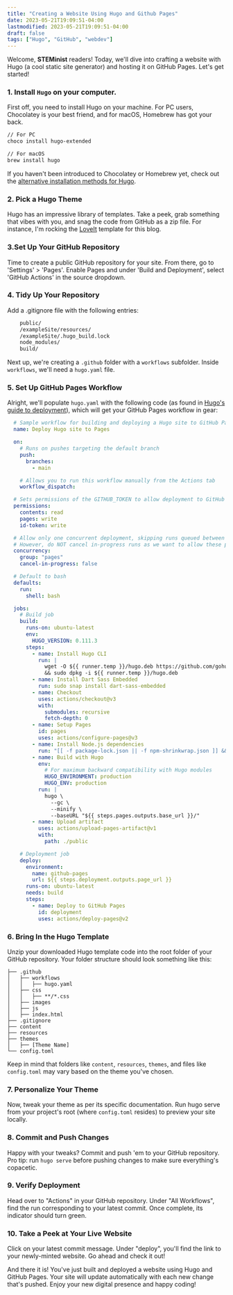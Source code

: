 ```yaml
---
title: "Creating a Website Using Hugo and Github Pages"
date: 2023-05-21T19:09:51-04:00
lastmodified: 2023-05-21T19:09:51-04:00
draft: false
tags: ["Hugo", "GitHub", "webdev"]
---
```


Welcome, **STEMinist** readers! Today, we'll dive into crafting a website with Hugo (a cool static site generator) and hosting it on GitHub Pages. Let's get started!

### 1. Install `Hugo` on your computer. 

First off, you need to install Hugo on your machine. For PC users, Chocolatey is your best friend, and for macOS, Homebrew has got your back.   
```bash
// For PC
choco install hugo-extended

// For macOS
brew install hugo
``` 

If you haven't been introduced to Chocolatey or Homebrew yet, check out the [alternative installation methods for Hugo](https://gohugo.io/installation/).  

### 2. Pick a Hugo Theme

Hugo has an impressive library of templates. Take a peek, grab something that vibes with you, and snag the code from GitHub as a zip file. For instance, I'm rocking the [LoveIt](https://github.com/dillonzq/LoveIt) template for this blog.

### 3.Set Up Your GitHub Repository

Time to create a public GitHub repository for your site. From there, go to 'Settings' > 'Pages'. Enable Pages and under 'Build and Deployment', select 'GitHub Actions' in the source dropdown.

### 4. Tidy Up Your Repository

Add a .gitignore file with the following entries: 

```txt 
    public/
    /exampleSite/resources/
    /exampleSite/.hugo_build.lock
    node_modules/
    build/
```

Next up, we're creating a `.github` folder with a `workflows` subfolder. Inside `workflows`, we'll need a `hugo.yaml` file.


### 5. Set Up GitHub Pages Workflow

Alright, we'll populate `hugo.yaml` with the following code (as found in [Hugo's guide to deployment](https://gohugo.io/hosting-and-deployment/hosting-on-github/)), which will get your GitHub Pages workflow in gear:
   
```yaml
  # Sample workflow for building and deploying a Hugo site to GitHub Pages
  name: Deploy Hugo site to Pages

  on:
    # Runs on pushes targeting the default branch
    push:
      branches:
        - main

    # Allows you to run this workflow manually from the Actions tab
    workflow_dispatch:

  # Sets permissions of the GITHUB_TOKEN to allow deployment to GitHub Pages
  permissions:
    contents: read
    pages: write
    id-token: write

  # Allow only one concurrent deployment, skipping runs queued between the run in-progress and latest queued.
  # However, do NOT cancel in-progress runs as we want to allow these production deployments to complete.
  concurrency:
    group: "pages"
    cancel-in-progress: false

  # Default to bash
  defaults:
    run:
      shell: bash

  jobs:
    # Build job
    build:
      runs-on: ubuntu-latest
      env:
        HUGO_VERSION: 0.111.3
      steps:
        - name: Install Hugo CLI
          run: |
            wget -O ${{ runner.temp }}/hugo.deb https://github.com/gohugoio/hugo/releases/download/v${HUGO_VERSION}/hugo_extended_${HUGO_VERSION}_linux-amd64.deb \
            && sudo dpkg -i ${{ runner.temp }}/hugo.deb
        - name: Install Dart Sass Embedded
          run: sudo snap install dart-sass-embedded
        - name: Checkout
          uses: actions/checkout@v3
          with:
            submodules: recursive
            fetch-depth: 0
        - name: Setup Pages
          id: pages
          uses: actions/configure-pages@v3
        - name: Install Node.js dependencies
          run: "[[ -f package-lock.json || -f npm-shrinkwrap.json ]] && npm ci || true"
        - name: Build with Hugo
          env:
            # For maximum backward compatibility with Hugo modules
            HUGO_ENVIRONMENT: production
            HUGO_ENV: production
          run: |
            hugo \
              --gc \
              --minify \
              --baseURL "${{ steps.pages.outputs.base_url }}/"
        - name: Upload artifact
          uses: actions/upload-pages-artifact@v1
          with:
            path: ./public

    # Deployment job
    deploy:
      environment:
        name: github-pages
        url: ${{ steps.deployment.outputs.page_url }}
      runs-on: ubuntu-latest
      needs: build
      steps:
        - name: Deploy to GitHub Pages
          id: deployment
          uses: actions/deploy-pages@v2
```

### 6. Bring In the Hugo Template

Unzip your downloaded Hugo template code into the root folder of your GitHub repository. Your folder structure should look something like this:

```
├── .github
│   ├── workflows
│   │   ├── hugo.yaml
│   ├── css
│   │   ├── **/*.css
│   ├── images
│   ├── js
│   ├── index.html
├── .gitignore 
├── content
├── resources
├── themes
│   ├── [Theme Name]
└── config.toml 
```

Keep in mind that folders like `content`, `resources`, `themes`, and files like `config.toml` may vary based on the theme you've chosen.

### 7. Personalize Your Theme

Now, tweak your theme as per its specific documentation. Run hugo serve from your project's root (where `config.toml` resides) to preview your site locally.

### 8. Commit and Push Changes

Happy with your tweaks? Commit and push 'em to your GitHub repository. Pro tip: run `hugo serve` before pushing changes to make sure everything's copacetic.

### 9. Verify Deployment

Head over to "Actions" in your GitHub repository. Under "All Workflows", find the run corresponding to your latest commit. Once complete, its indicator should turn green.

### 10. Take a Peek at Your Live Website

Click on your latest commit message. Under "deploy", you'll find the link to your newly-minted website. Go ahead and check it out!

And there it is! You've just built and deployed a website using Hugo and GitHub Pages. Your site will update automatically with each new change that's pushed. Enjoy your new digital presence and happy coding!